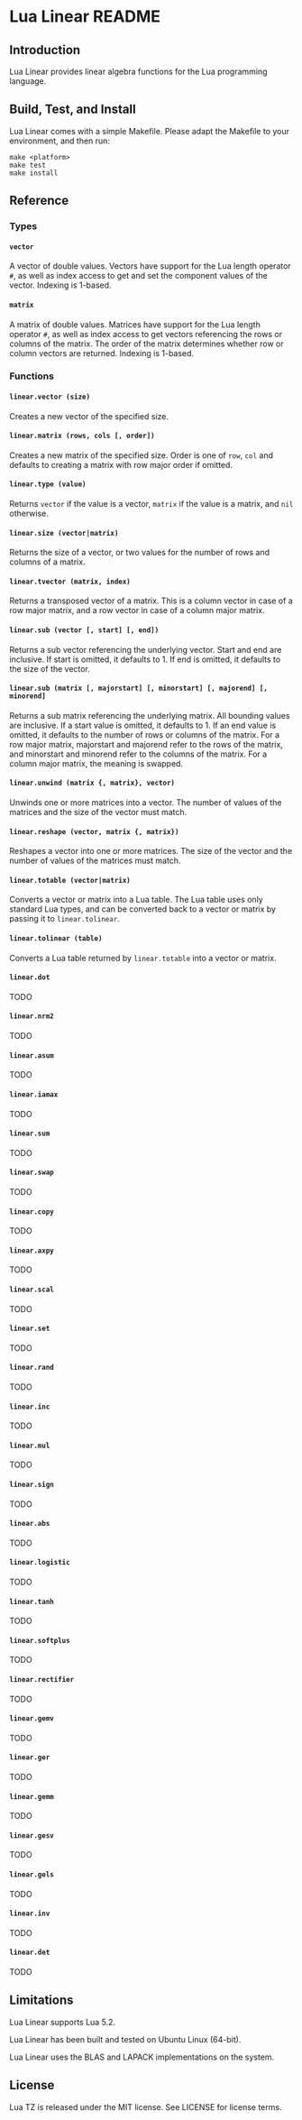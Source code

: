 # Lua Linear README

## Introduction

Lua Linear provides linear algebra functions for the Lua programming language.


## Build, Test, and Install

Lua Linear comes with a simple Makefile. Please adapt the Makefile to your environment, and then run:

```
make <platform>
make test
make install
```

## Reference

### Types

#### `vector`

A vector of double values. Vectors have support for the Lua length operator `#`,
as well as index access to get and set the component values of the vector.
Indexing is 1-based.


#### `matrix`

A matrix of double values. Matrices have support for the Lua length operator
`#`, as well as index access to get vectors referencing the rows or columns
of the matrix. The order of the matrix determines whether row or column vectors
are returned. Indexing is 1-based.


### Functions

#### `linear.vector (size)`

Creates a new vector of the specified size.


#### `linear.matrix (rows, cols [, order])`

Creates a new matrix of the specified size. Order is one of `row`, `col` and
defaults to creating a matrix with row major order if omitted.


#### `linear.type (value)`

Returns `vector` if the value is a vector, `matrix` if the value is a matrix,
and `nil` otherwise.


#### `linear.size (vector|matrix)`

Returns the size of a vector, or two values for the number of rows and columns
of a matrix.


#### `linear.tvector (matrix, index)`

Returns a transposed vector of a matrix. This is a column vector in case of
a row major matrix, and a row vector in case of a column major matrix.


#### `linear.sub (vector [, start] [, end])`

Returns a sub vector referencing the underlying vector. Start and end are
inclusive. If start is omitted, it defaults to 1. If end is omitted, it
defaults to the size of the vector.


#### `linear.sub (matrix [, majorstart] [, minorstart] [, majorend] [, minorend]`

Returns a sub matrix referencing the underlying matrix. All bounding values are
inclusive. If a start value is omitted, it defaults to 1. If an end value is
omitted, it defaults to the number of rows or columns of the matrix. For a row
major matrix, majorstart and majorend refer to the rows of the matrix, and
minorstart and minorend refer to the columns of the matrix. For a column major
matrix, the meaning is swapped.


#### `linear.unwind (matrix {, matrix}, vector)`

Unwinds one or more matrices into a vector. The number of values of the matrices
and the size of the vector must match.


#### `linear.reshape (vector, matrix {, matrix})`

Reshapes a vector into one or more matrices. The size of the vector and the
number of values of the matrices must match.


#### `linear.totable (vector|matrix)`

Converts a vector or matrix into a Lua table. The Lua table uses only standard
Lua types, and can be converted back to a vector or matrix by passing it to
`linear.tolinear`.


#### `linear.tolinear (table)`

Converts a Lua table returned by `linear.totable` into a vector or matrix.


#### `linear.dot`

TODO


#### `linear.nrm2`

TODO


#### `linear.asum`

TODO


#### `linear.iamax`

TODO


#### `linear.sum`

TODO


#### `linear.swap`

TODO


#### `linear.copy`

TODO


#### `linear.axpy`

TODO


#### `linear.scal`

TODO


#### `linear.set`

TODO


#### `linear.rand`

TODO


#### `linear.inc`

TODO


#### `linear.mul`

TODO


#### `linear.sign`

TODO


#### `linear.abs`

TODO


#### `linear.logistic`

TODO


#### `linear.tanh`

TODO


#### `linear.softplus`

TODO


#### `linear.rectifier`

TODO


#### `linear.gemv`

TODO


#### `linear.ger`

TODO


#### `linear.gemm`

TODO


#### `linear.gesv`

TODO


#### `linear.gels`

TODO


#### `linear.inv`

TODO


#### `linear.det`

TODO


## Limitations

Lua Linear supports Lua 5.2.

Lua Linear has been built and tested on Ubuntu Linux (64-bit).

Lua Linear uses the BLAS and LAPACK implementations on the system.


## License

Lua TZ is released under the MIT license. See LICENSE for license terms.
